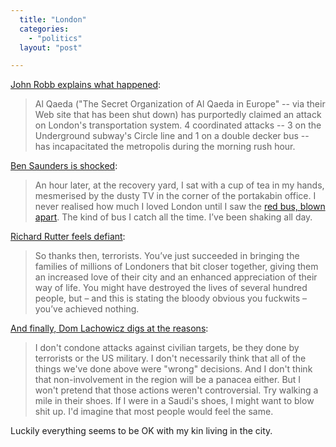 ```yaml
---
  title: "London"
  categories: 
    - "politics"
  layout: "post"

---
```

[John Robb explains what happened][5]:

> Al Qaeda ("The Secret Organization of Al Qaeda in Europe" -- via their Web site that has been shut down) has purportedly claimed an attack on London's transportation system. 4 coordinated attacks -- 3 on the Underground subway's Circle line and 1 on a double decker bus -- has incapacitated the metropolis during the morning rush hour.

[Ben Saunders is shocked][2]:

> An hour later, at the recovery yard, I sat with a cup of tea in my hands, mesmerised by the dusty TV in the corner of the portakabin office. I never realised how much I loved London until I saw the [red bus, blown apart][3]. The kind of bus I catch all the time. I&rsquo;ve been shaking all day.

[Richard Rutter feels defiant][4]:

> So thanks then, terrorists. You&rsquo;ve just succeeded in bringing the families of millions of Londoners that bit closer together, giving them an increased love of their city and an enhanced appreciation of their way of life. You might have destroyed the lives of several hundred people, but &#8211; and this is stating the bloody obvious you fuckwits &#8211; you&rsquo;ve achieved nothing.

[And finally, Dom Lachowicz digs at the reasons][1]:

> I don't condone attacks against civilian targets, be they done by terrorists or the US military. I don't necessarily think that all of the things we've done above were "wrong" decisions. And I don't think that non-involvement in the region will be a panacea either. But I won't pretend that those actions weren't controversial. Try walking a mile in their shoes. If I were in a Saudi's shoes, I might want to blow shit up. I'd imagine that most people would feel the same.

Luckily everything seems to be OK with my kin living in the city.

[1]: http://www.advogato.org/person/cinamod/diary.html?start=59
[2]: http://www.bensaunders.com/archives/2005/07/07/an-odd-kind-of-day/
[3]: http://news.bbc.co.uk/media/images/41277000/jpg/_41277449_bus_close_reader.jpg
[4]: http://www.clagnut.com/blog/1516/
[5]: http://globalguerrillas.typepad.com/globalguerrillas/2005/07/journal__disrup.html

